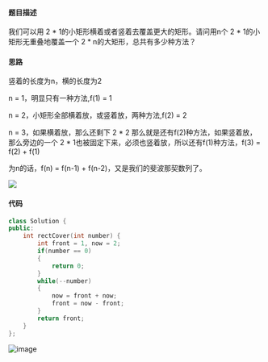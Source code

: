 #### 题目描述
我们可以用 2 * 1的小矩形横着或者竖着去覆盖更大的矩形。请问用n个 2 * 1的小矩形无重叠地覆盖一个 2 * n的大矩形，总共有多少种方法？
#### 思路

竖着的长度为n，横的长度为2


n = 1，明显只有一种方法,f(1) = 1

n = 2，小矩形全部横着放，或竖着放，两种方法,f(2) = 2

n = 3，如果横着放，那么还剩下 2 * 2 那么就是还有f(2)种方法，如果竖着放，那么旁边的一个 2 * 1也被固定下来，必须也竖着放，所以还有f(1)种方法，f(3) = f(2) + f(1)

为n的话，f(n) = f(n-1) + f(n-2)，又是我们的斐波那契数列了。



![](http://upload-images.jianshu.io/upload_images/606862-7280387a95355a33.jpg?imageMogr2/auto-orient/strip%7CimageView2/2/w/1240)

#### 代码


```cpp
class Solution {
public:
    int rectCover(int number) {
		int front = 1, now = 2;
        if(number == 0)
        {
            return 0;
        }
        while(--number)
        {
            now = front + now;
            front = now - front;
        }
        return front;
    }
};
```
![image](http://photo.ssyer.com/user//20171124/order/515b08cbad5c1a4d8aa86d4a7984cdb732edIMG_3573JPG.JPG)

